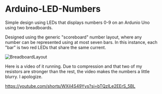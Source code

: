 # Arduino-LED-Numbers
Simple design using LEDs that displays numbers 0-9 on an Ardunio Uno using two breadboards.

Designed using the generic "scoreboard" number layout, where any number can be represented using at most seven bars. In this instance, each "bar" is two red LEDs that share the same current. 


![BreadboardLayout](https://github.com/user-attachments/assets/025ad42f-fc17-4203-a1f6-5f241c0c31d1)

Here is a video of it running. Due to compression and that two of my resistors are stronger than the rest, the video makes the numbers a little blurry. I apologize.

https://youtube.com/shorts/WXiI4S49Yys?si=bTQzILe2EErS_5BL
